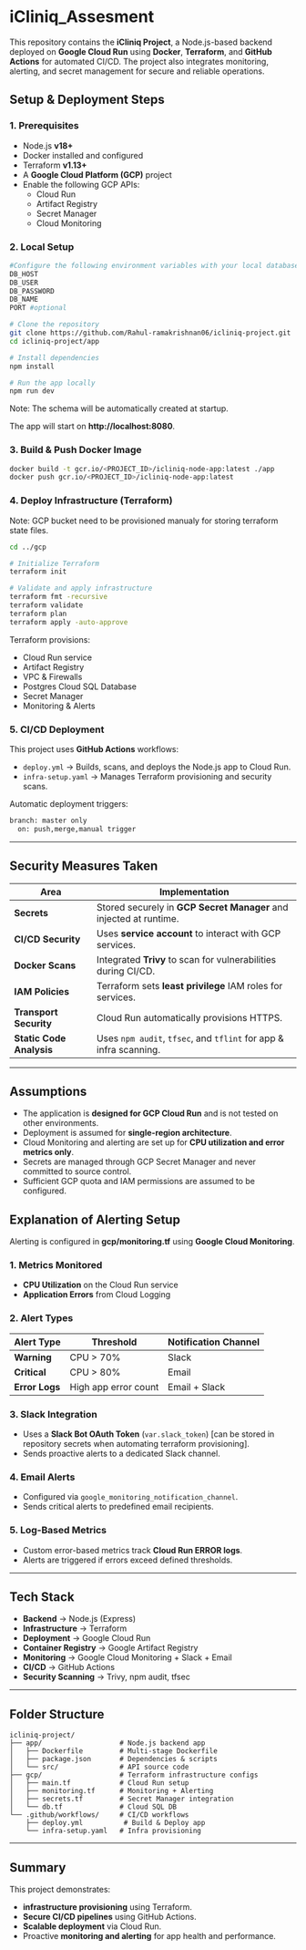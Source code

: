 # iCliniq_Assesment

This repository contains the **iCliniq Project**, a Node.js-based backend deployed on **Google Cloud Run** using **Docker**, **Terraform**, and **GitHub Actions** for automated CI/CD. The project also integrates monitoring, alerting, and secret management for secure and reliable operations.

## Setup & Deployment Steps

### **1. Prerequisites**
- Node.js **v18+**
- Docker installed and configured
- Terraform **v1.13+**
- A **Google Cloud Platform (GCP)** project
- Enable the following GCP APIs:
  - Cloud Run
  - Artifact Registry
  - Secret Manager
  - Cloud Monitoring

### **2. Local Setup**
```bash
#Configure the following environment variables with your local database values:
DB_HOST
DB_USER
DB_PASSWORD
DB_NAME
PORT #optional
```
```bash
# Clone the repository
git clone https://github.com/Rahul-ramakrishnan06/icliniq-project.git
cd icliniq-project/app

# Install dependencies
npm install

# Run the app locally
npm run dev
```
Note: The schema will be automatically created at startup.

The app will start on **http://localhost:8080**.

### **3. Build & Push Docker Image**
```bash
docker build -t gcr.io/<PROJECT_ID>/icliniq-node-app:latest ./app
docker push gcr.io/<PROJECT_ID>/icliniq-node-app:latest
```

### **4. Deploy Infrastructure (Terraform)**

Note: GCP bucket need to be provisioned manualy for storing terraform state files.

```bash
cd ../gcp

# Initialize Terraform
terraform init   

# Validate and apply infrastructure
terraform fmt -recursive
terraform validate
terraform plan
terraform apply -auto-approve
```

Terraform provisions:
- Cloud Run service
- Artifact Registry
- VPC & Firewalls
- Postgres Cloud SQL Database
- Secret Manager
- Monitoring & Alerts

### **5. CI/CD Deployment**
This project uses **GitHub Actions** workflows:

- `deploy.yml` → Builds, scans, and deploys the Node.js app to Cloud Run.
- `infra-setup.yaml` → Manages Terraform provisioning and security scans.

Automatic deployment triggers:
```bash
branch: master only 
  on: push,merge,manual trigger
```

---

## Security Measures Taken

| Area                 | Implementation |
|----------------------|----------------|
| **Secrets**         | Stored securely in **GCP Secret Manager** and injected at runtime. |
| **CI/CD Security**  | Uses **service account** to interact with GCP services. |
| **Docker Scans**    | Integrated **Trivy** to scan for vulnerabilities during CI/CD. |
| **IAM Policies**    | Terraform sets **least privilege** IAM roles for services. |
| **Transport Security** | Cloud Run automatically provisions HTTPS. |
| **Static Code Analysis** | Uses `npm audit`, `tfsec`, and `tflint` for app & infra scanning. |

---

## Assumptions

- The application is **designed for GCP Cloud Run** and is not tested on other environments.
- Deployment is assumed for **single-region architecture**.
- Cloud Monitoring and alerting are set up for **CPU utilization and error metrics only**.
- Secrets are managed through GCP Secret Manager and never committed to source control.
- Sufficient GCP quota and IAM permissions are assumed to be configured.


## Explanation of Alerting Setup

Alerting is configured in **gcp/monitoring.tf** using **Google Cloud Monitoring**.

### **1. Metrics Monitored**
- **CPU Utilization** on the Cloud Run service
- **Application Errors** from Cloud Logging

### **2. Alert Types**
| Alert Type      | Threshold | Notification Channel |
|-----------------|-----------|----------------------|
| **Warning**    | CPU > 70% | Slack |
| **Critical**   | CPU > 80% | Email |
| **Error Logs** | High app error count | Email + Slack |

### **3. Slack Integration**
- Uses a **Slack Bot OAuth Token** (`var.slack_token`) [can be stored in repository secrets when automating terraform provisioning].
- Sends proactive alerts to a dedicated Slack channel.

### **4. Email Alerts**
- Configured via `google_monitoring_notification_channel`.
- Sends critical alerts to predefined email recipients.

### **5. Log-Based Metrics**
- Custom error-based metrics track **Cloud Run ERROR logs**.
- Alerts are triggered if errors exceed defined thresholds.

---

## Tech Stack
- **Backend** → Node.js (Express)
- **Infrastructure** → Terraform
- **Deployment** → Google Cloud Run
- **Container Registry** → Google Artifact Registry
- **Monitoring** → Google Cloud Monitoring + Slack + Email
- **CI/CD** → GitHub Actions
- **Security Scanning** → Trivy, npm audit, tfsec

---

## Folder Structure
```
icliniq-project/
├── app/                   # Node.js backend app
│   ├── Dockerfile         # Multi-stage Dockerfile
│   ├── package.json       # Dependencies & scripts
│   └── src/               # API source code
├── gcp/                   # Terraform infrastructure configs
│   ├── main.tf            # Cloud Run setup
│   ├── monitoring.tf      # Monitoring + Alerting
│   ├── secrets.tf         # Secret Manager integration
│   └── db.tf              # Cloud SQL DB
└── .github/workflows/     # CI/CD workflows
    ├── deploy.yml          # Build & Deploy app
    └── infra-setup.yaml   # Infra provisioning
```

---

## Summary

This project demonstrates:
- **infrastructure provisioning** using Terraform.
- **Secure CI/CD pipelines** using GitHub Actions.
- **Scalable deployment** via Cloud Run.
- Proactive **monitoring and alerting** for app health and performance.
